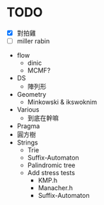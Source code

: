 # TODO

- [x] 對拍雞
- [ ] miller rabin
- flow
	- dinic
	- MCMF?
- DS
	- 陣列形
- Geometry
	- Minkowski & ikswoknim
- Various
	- 到底在幹嘛
- Pragma
- 圓方樹
- Strings
	- Trie
	- Suffix-Automaton
	- Palindromic tree
	- Add stress tests
		- KMP.h
		- Manacher.h
		- Suffix-Automaton

